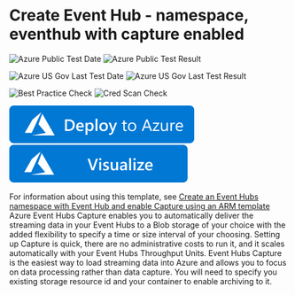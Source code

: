 # Create Event Hub - namespace, eventhub with capture enabled

![Azure Public Test Date](https://azurequickstartsservice.blob.core.windows.net/badges/201-eventhubs-create-namespace-and-enable-capture/PublicLastTestDate.svg)
![Azure Public Test Result](https://azurequickstartsservice.blob.core.windows.net/badges/201-eventhubs-create-namespace-and-enable-capture/PublicDeployment.svg)

![Azure US Gov Last Test Date](https://azurequickstartsservice.blob.core.windows.net/badges/201-eventhubs-create-namespace-and-enable-capture/FairfaxLastTestDate.svg)
![Azure US Gov Last Test Result](https://azurequickstartsservice.blob.core.windows.net/badges/201-eventhubs-create-namespace-and-enable-capture/FairfaxDeployment.svg)

![Best Practice Check](https://azurequickstartsservice.blob.core.windows.net/badges/201-eventhubs-create-namespace-and-enable-capture/BestPracticeResult.svg)
![Cred Scan Check](https://azurequickstartsservice.blob.core.windows.net/badges/201-eventhubs-create-namespace-and-enable-capture/CredScanResult.svg)

[![Deploy To Azure](https://raw.githubusercontent.com/Azure/azure-quickstart-templates/master/1-CONTRIBUTION-GUIDE/images/deploytoazure.svg?sanitize=true)]("https://portal.azure.com/#create/Microsoft.Template/uri/https%3A%2F%2Fraw.githubusercontent.com%2FAzure%2Fazure-quickstart-templates%2Fmaster%2F201-eventhubs-create-namespace-and-enable-capture%2Fazuredeploy.json")
[![Visualize](https://raw.githubusercontent.com/Azure/azure-quickstart-templates/master/1-CONTRIBUTION-GUIDE/images/visualizebutton.svg?sanitize=true)]("http://armviz.io/#/?load=https%3A%2F%2Fraw.githubusercontent.com%2FAzure%2Fazure-quickstart-templates%2Fmaster%2F201-eventhubs-create-namespace-and-enable-capture%2Fazuredeploy.json")

For information about using this template, see
[Create an Event Hubs namespace with Event Hub and enable Capture using an ARM template](https://docs.microsoft.com/en-us/azure/event-hubs/event-hubs-resource-manager-namespace-event-hub-enable-capture)
Azure Event Hubs Capture enables you to automatically deliver the streaming data
in your Event Hubs to a Blob storage of your choice with the added flexibility
to specify a time or size interval of your choosing. Setting up Capture is
quick, there are no administrative costs to run it, and it scales automatically
with your Event Hubs Throughput Units. Event Hubs Capture is the easiest way to
load streaming data into Azure and allows you to focus on data processing rather
than data capture. You will need to specify you existing storage resource id and
your container to enable archiving to it.
